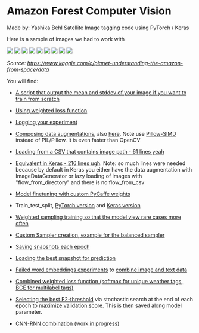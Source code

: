 # Amazon Forest Computer Vision

Made by: Yashika Behl
Satellite Image tagging code using PyTorch / Keras

Here is a sample of images we had to work with

![](media/chipdesc.jpg)
![](media/chips.jpg)
![](media/agg1.jpg)
![](media/cloudy_1.jpg)
![](media/habitation1.jpg)
![](media/haze1.jpg)
![](media/pc1.jpg)
![](media/river.jpg)
![](media/road.jpg)

_Source: https://www.kaggle.com/c/planet-understanding-the-amazon-from-space/data_

You will find:
  - [A script that output the mean and stddev of your image if you want to train from scratch](https://github.com/mratsim/Amazon_Forest_Computer_Vision/blob/master/compute-mean-std.py#L28)

  - [Using weighted loss function](https://github.com/mratsim/Amazon_Forest_Computer_Vision/blob/master/main_pytorch.py#L61)

  - [Logging your experiment](https://github.com/mratsim/Amazon_Forest_Computer_Vision/blob/master/main_pytorch.py#L89)

  - [Composing data augmentations](https://github.com/mratsim/Amazon_Forest_Computer_Vision/blob/master/main_pytorch.py#L103), also [here](https://github.com/mratsim/Amazon_Forest_Computer_Vision/blob/master/src/p_data_augmentation.py#L181).
Note use [Pillow-SIMD](https://python-pillow.org/pillow-perf/) instead of PIL/Pillow. It is even faster than OpenCV

  - [Loading from a CSV that contains image path - 61 lines yeah](https://github.com/mratsim/Amazon_Forest_Computer_Vision/blob/master/src/p2_dataload.py#L23)

  - [Equivalent in Keras - 216 lines ugh](https://github.com/mratsim/Amazon_Forest_Computer_Vision/blob/master/src/k_dataloader.py). Note: so much lines were needed because by default in Keras you either have the data augmentation with ImageDataGenerator or lazy loading of images with "flow_from_directory" and there is no flow_from_csv

  - [Model finetuning with custom PyCaffe weights](https://github.com/mratsim/Amazon_Forest_Computer_Vision/blob/master/src/p_neuro.py#L139)

  - Train_test_split, [PyTorch version](https://github.com/mratsim/Amazon_Forest_Computer_Vision/blob/master/src/p_model_selection.py#L4) and [Keras version](https://github.com/mratsim/Amazon_Forest_Computer_Vision/blob/master/src/k_model_selection.py#L4)

- [Weighted sampling training so that the model view rare cases more often](https://github.com/mratsim/Amazon_Forest_Computer_Vision/blob/master/main_pytorch.py#L131-L140)

 - [Custom Sampler creation, example for the balanced sampler](https://github.com/mratsim/Amazon_Forest_Computer_Vision/blob/master/src/p_sampler.py)

 - [Saving snapshots each epoch](https://github.com/mratsim/Amazon_Forest_Computer_Vision/blob/master/main_pytorch.py#L171)

 - [Loading the best snapshot for prediction](https://github.com/mratsim/Amazon_Forest_Computer_Vision/blob/master/pytorch_predict_only.py#L83)

 - [Failed word embeddings experiments](https://github.com/mratsim/Amazon_Forest_Computer_Vision/blob/master/Embedding-RNN-Autoencoder.ipynb) to [combine image and text data](https://github.com/mratsim/Amazon_Forest_Computer_Vision/blob/master/Dual_Feed_Image_Label.ipynb)

 - [Combined weighted loss function (softmax for unique weather tags, BCE for multilabel tags)](https://github.com/mratsim/Amazon_Forest_Computer_Vision/blob/master/src/p2_loss.py#L36)

 - [Selecting the best F2-threshold](https://github.com/mratsim/Amazon_Forest_Computer_Vision/blob/master/src/p2_metrics.py#L38) via stochastic search at the end of each epoch to [maximize validation score](https://github.com/mratsim/Amazon_Forest_Computer_Vision/blob/526128239a6abcbb32fbf5b34ed8cc7a3cd87c4e/src/p2_validation.py#L49). This is then saved along model parameter.

  - [CNN-RNN combination (work in progress)](https://github.com/mratsim/Amazon_Forest_Computer_Vision/blob/master/src/p3_neuroRNN.py#L10)
